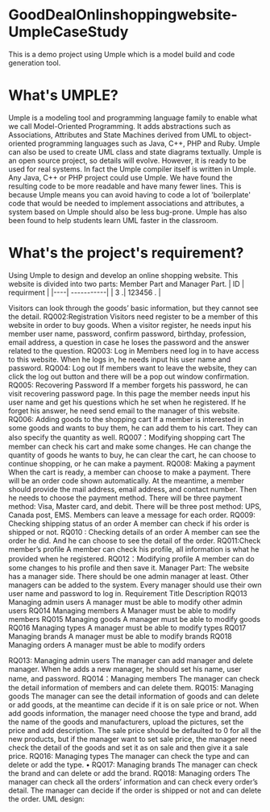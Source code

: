 # GoodDealOnlinshoppingwebsite-UmpleCaseStudy
This is a demo project using Umple which is a model build and code generation tool.


# What's UMPLE?
Umple is a modeling tool and programming language family to enable what we call Model-Oriented Programming. It adds abstractions such as Associations, Attributes and State Machines derived from UML to object-oriented programming languages such as Java, C++, PHP and Ruby. Umple can also be used to create UML class and state diagrams textually.
Umple is an open source project, so details will evolve. However, it is ready to be used for real systems. In fact the Umple compiler itself is written in Umple. Any Java, C++ or PHP project could use Umple. We have found the resulting code to be more readable and have many fewer lines. This is because Umple means you can avoid having to code a lot of 'boilerplate' code that would be needed to implement associations and attributes, a system based on Umple should also be less bug-prone.
Umple has also been found to help students learn UML faster in the classroom.

# What's the project's requirement?
Using Umple to design and develop an online shopping website. This website is divided into two parts: Member Part and Manager Part.
| ID | requirment |
|----| -----------|
| 3 .| 123456 .   |


Visitors can look through the goods’ basic information, but they cannot see the detail.
 RQ002:Registration
 Visitors need register to be a member of this website in order to buy goods. When a visitor register, he needs input his member user name, password, confirm password, birthday, profession, email address, a question in case he loses the password and the answer related to the question.
 RQ003: Log in
Members need log in to have access to this website. When he logs in, he needs input his user name and password. 
RQ004: Log out
If members want to leave the website, they can click the log out button and there will be a pop out window confirmation.
RQ005: Recovering Password
If a member forgets his password, he can visit recovering password page. In this page the member needs input his user name and get his questions which he set when he registered. If he forget his answer, he need send email to the manager of this website.
RQ006: Adding goods to the shopping cart
If a member is interested in some goods and wants to buy them, he can add them to his cart. They can also specify the quantity as well.
RQ007：Modifying shopping cart
The member can check his cart and make some changes. He can change the quantity of goods he wants to buy, he can clear the cart, he can choose to continue shopping, or he can make a payment.
RQ008: Making a payment
When the cart is ready, a member can choose to make a payment. There will be an order code shown automatically. At the meantime, a member should provide the mail address, email address, and contact number. Then he needs to choose the payment method. There will be three payment method: Visa, Master card, and debit. There will be three post method: UPS, Canada post, EMS. Members can leave a message for each order.
RQ009: Checking shipping status of an order
A member can check if his order is shipped or not. 
RQ010 : Checking details of an order
A member can see the order he did. And he can choose to see the detail of the order. 
RQ011:Check member’s profile
A member can check his profile, all information is what he provided when he registered. 
RQ012：Modifying profile
A member can do some changes to his profile and then save it.
Manager Part:
The website has a manager side. There should be one admin manager at least. Other managers can be added to the system. Every manager should use their own user name and password to log in.
Requirement
Title 
Description
RQ013
Managing admin users
A manager must be able to modify other admin users
RQ014
Managing members
A Manager must be able to modify members
RQ015
Managing goods
A manager must be able to modify goods
RQ016
Managing types
A manager must be able to modify types
RQ017
Managing brands
A manager must be able to modify brands
RQ018
Managing orders
A manager must be able to modify orders

RQ013: Managing admin users 
The manager can add manager and delete manager. When he adds a new manager, he should set his name, user name, and password.
RQ014：Managing members
The manager can check the detail information of members and can delete them.
RQ015: Managing goods
The manager can see the detail information of goods and can delete or add goods, at the meantime can decide if it is on sale price or not. When add goods information, the manager need choose the type and brand, add the name of the goods and manufacturers, upload the pictures, set the price and add description.
The sale price should be defaulted to 0 for all the new products, but if the manager want to set sale price, the manager need check the detail of the goods and set it as on sale and then give it a sale price.
RQ016: Managing types
The manager can check the type and can delete or add the type.
•	RQ017: Managing brands
The manager can check the brand and can delete or add the brand.
RQ018: Managing orders
The manager can check all the orders’ information and can check every order’s detail. The manager can decide if the order is shipped or not and can delete the order.
UML design:


 


